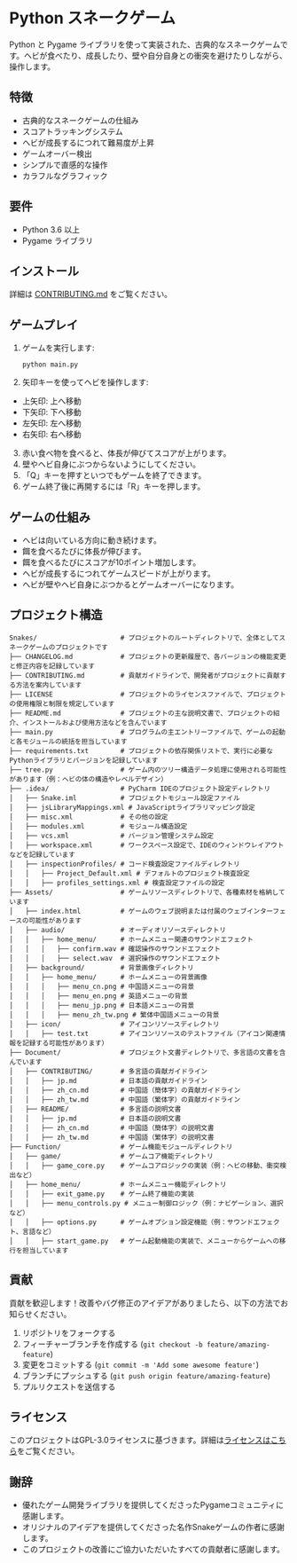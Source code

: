 # Python スネークゲーム

Python と Pygame ライブラリを使って実装された、古典的なスネークゲームです。ヘビが食べたり、成長したり、壁や自分自身との衝突を避けたりしながら、操作します。

## 特徴

- 古典的なスネークゲームの仕組み
- スコアトラッキングシステム
- ヘビが成長するにつれて難易度が上昇
- ゲームオーバー検出
- シンプルで直感的な操作
- カラフルなグラフィック

## 要件

- Python 3.6 以上
- Pygame ライブラリ

## インストール

詳細は [CONTRIBUTING.md](../CONTRIBUTING/jp.md) をご覧ください。

## ゲームプレイ

1. ゲームを実行します:
   ```
   python main.py
   ```

2. 矢印キーを使ってヘビを操作します:
  - 上矢印: 上へ移動
  - 下矢印: 下へ移動
  - 左矢印: 左へ移動
  - 右矢印: 右へ移動

3. 赤い食べ物を食べると、体長が伸びてスコアが上がります。
4. 壁やヘビ自身にぶつからないようにしてください。
5. 「Q」キーを押すといつでもゲームを終了できます。
6. ゲーム終了後に再開するには「R」キーを押します。

## ゲームの仕組み

- ヘビは向いている方向に動き続けます。
- 餌を食べるたびに体長が伸びます。
- 餌を食べるたびにスコアが10ポイント増加します。
- ヘビが成長するにつれてゲームスピードが上がります。
- ヘビが壁やヘビ自身にぶつかるとゲームオーバーになります。

## プロジェクト構造

```
Snakes/                     # プロジェクトのルートディレクトリで、全体としてスネークゲームのプロジェクトです
├── CHANGELOG.md            # プロジェクトの更新履歴で、各バージョンの機能変更と修正内容を記録しています
├── CONTRIBUTING.md         # 貢献ガイドラインで、開発者がプロジェクトに貢献する方法を案内しています
├── LICENSE                 # プロジェクトのライセンスファイルで、プロジェクトの使用権限と制限を規定しています
├── README.md               # プロジェクトの主な説明文書で、プロジェクトの紹介、インストールおよび使用方法などを含んでいます
├── main.py                 # プログラムの主エントリーファイルで、ゲームの起動と各モジュールの統括を担当しています
├── requirements.txt        # プロジェクトの依存関係リストで、実行に必要なPythonライブラリとバージョンを記録しています
├── tree.py                 # ゲーム内のツリー構造データ処理に使用される可能性があります（例：ヘビの体の構造やレベルデザイン）
├── .idea/                  # PyCharm IDEのプロジェクト設定ディレクトリ
│   ├── Snake.iml           # プロジェクトモジュール設定ファイル
│   ├── jsLibraryMappings.xml # JavaScriptライブラリマッピング設定
│   ├── misc.xml            # その他の設定
│   ├── modules.xml         # モジュール構造設定
│   ├── vcs.xml             # バージョン管理システム設定
│   ├── workspace.xml       # ワークスペース設定で、IDEのウィンドウレイアウトなどを記録しています
│   ├── inspectionProfiles/ # コード検査設定ファイルディレクトリ
│   │   ├── Project_Default.xml # デフォルトのプロジェクト検査設定
│   │   ├── profiles_settings.xml # 検査設定ファイルの設定
├── Assets/                 # ゲームリソースディレクトリで、各種素材を格納しています
│   ├── index.html          # ゲームのウェブ説明または付属のウェブインターフェースの可能性があります
│   ├── audio/              # オーディオリソースディレクトリ
│   │   ├── home_menu/      # ホームメニュー関連のサウンドエフェクト
│   │   │   ├── confirm.wav # 確認操作のサウンドエフェクト
│   │   │   ├── select.wav  # 選択操作のサウンドエフェクト
│   ├── background/         # 背景画像ディレクトリ
│   │   ├── home_menu/      # ホームメニューの背景画像
│   │   │   ├── menu_cn.png # 中国語メニューの背景
│   │   │   ├── menu_en.png # 英語メニューの背景
│   │   │   ├── menu_jp.png # 日本語メニューの背景
│   │   │   ├── menu_zh_tw.png # 繁体中国語メニューの背景
│   ├── icon/               # アイコンリソースディレクトリ
│   │   ├── test.txt        # アイコンリソースのテストファイル（アイコン関連情報を記録する可能性があります）
├── Document/               # プロジェクト文書ディレクトリで、多言語の文書を含んでいます
│   ├── CONTRIBUTING/       # 多言語の貢献ガイドライン
│   │   ├── jp.md           # 日本語の貢献ガイドライン
│   │   ├── zh_cn.md        # 中国語（簡体字）の貢献ガイドライン
│   │   ├── zh_tw.md        # 中国語（繁体字）の貢献ガイドライン
│   ├── README/             # 多言語の説明文書
│   │   ├── jp.md           # 日本語の説明文書
│   │   ├── zh_cn.md        # 中国語（簡体字）の説明文書
│   │   ├── zh_tw.md        # 中国語（繁体字）の説明文書
├── Function/               # ゲーム機能モジュールディレクトリ
│   ├── game/               # ゲームコア機能ディレクトリ
│   │   ├── game_core.py    # ゲームコアロジックの実装（例：ヘビの移動、衝突検出など）
│   ├── home_menu/          # ホームメニュー機能ディレクトリ
│   │   ├── exit_game.py    # ゲーム終了機能の実装
│   │   ├── menu_controls.py # メニュー制御ロジック（例：ナビゲーション、選択など）
│   │   ├── options.py      # ゲームオプション設定機能（例：サウンドエフェクト、言語など）
│   │   ├── start_game.py   # ゲーム起動機能の実装で、メニューからゲームへの移行を担当しています
```

## 貢献

貢献を歓迎します！改善やバグ修正のアイデアがありましたら、以下の方法でお知らせください。

1. リポジトリをフォークする
2. フィーチャーブランチを作成する (`git checkout -b feature/amazing-feature`)
3. 変更をコミットする (`git commit -m 'Add some awesome feature'`)
4. ブランチにプッシュする (`git push origin feature/amazing-feature`)
5. プルリクエストを送信する

## ライセンス

このプロジェクトはGPL-3.0ライセンスに基づきます。詳細は[ライセンスはこちら](../../LICENSE)をご覧ください。

## 謝辞

- 優れたゲーム開発ライブラリを提供してくださったPygameコミュニティに感謝します。
- オリジナルのアイデアを提供してくださった名作Snakeゲームの作者に感謝します。
- このプロジェクトの改善にご協力いただいたすべての貢献者に感謝します。
